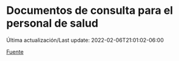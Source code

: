 # Documentos de consulta para el personal de salud

Última actualización/Last update: 2022-02-06T21:01:02-06:00

 [Fuente](https://coronavirus.gob.mx/personal-de-salud/documentos-de-consulta/)
